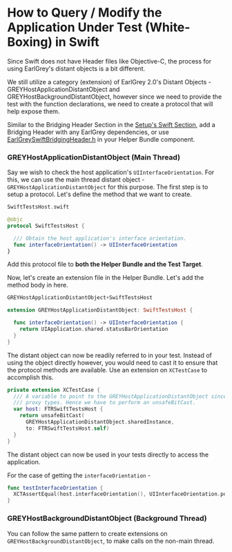 # How to Query / Modify the Application Under Test (White-Boxing) in Swift

Since Swift does not have Header files like Objective-C, the process for using
EarlGrey's distant objects is a bit different.

We still utilize a category (extension) of EarlGrey 2.0's Distant Objects -
GREYHostApplicationDistantObject and GREYHostBackgroundDistantObject, however
since we need to provide the test with the function declarations, we need to
create a protocol that will help expose them.

Similar to the Bridging Header Section in the
[Setup's Swift Section](setup.md#bridging_header), add a Bridging Header with
any EarlGrey dependencies, or use
[EarlGreySwiftBridgingHeader.h](../TestLib/Swift/EarlGreySwiftBridgingHeader.h) in
your Helper Bundle component.

### GREYHostApplicationDistantObject (Main Thread)

Say we wish to check the host application's `UIInterfaceOrientation`. For this,
we can use the main thread distant object - `GREYHostApplicationDistantObject`
for this purpose. The first step is to setup a protocol. Let's define the method
that we want to create.

```swift
SwiftTestsHost.swift

@objc
protocol SwiftTestsHost {

  /// Obtain the host application's interface orientation.
  func interfaceOrientation() -> UIInterfaceOrientation
}
```

Add this protocol file to **both the Helper Bundle and the Test Target**.

Now, let's create an extension file in the Helper Bundle. Let's add the method
body in here.

```swift
GREYHostApplicationDistantObject+SwiftTestsHost

extension GREYHostApplicationDistantObject: SwiftTestsHost {

  func interfaceOrientation() -> UIInterfaceOrientation {
    return UIApplication.shared.statusBarOrientation
  }
}
```

The distant object can now be readily referred to in your test. Instead of using
the object directly however, you would need to cast it to ensure that the
protocol methods are available. Use an extension on `XCTestCase` to accomplish
this.

```swift
private extension XCTestCase {
  /// A variable to point to the GREYHostApplicationDistantObject since casts in Swift fail on
  /// proxy types. Hence we have to perform an unsafeBitCast.
  var host: FTRSwiftTestsHost {
    return unsafeBitCast(
      GREYHostApplicationDistantObject.sharedInstance,
      to: FTRSwiftTestsHost.self)
  }
}
```

The distant object can now be used in your tests directly to access the
application.

For the case of getting the `interfaceOrientation` -

```swift
func testInterfaceOrientation {
  XCTAssertEqual(host.interfaceOrientation(), UIInterfaceOrientation.portrait)
}

```

### GREYHostBackgroundDistantObject (Background Thread)

You can follow the same pattern to create extensions on
`GREYHostBackgroundDistantObject`, to make calls on the non-main thread.
